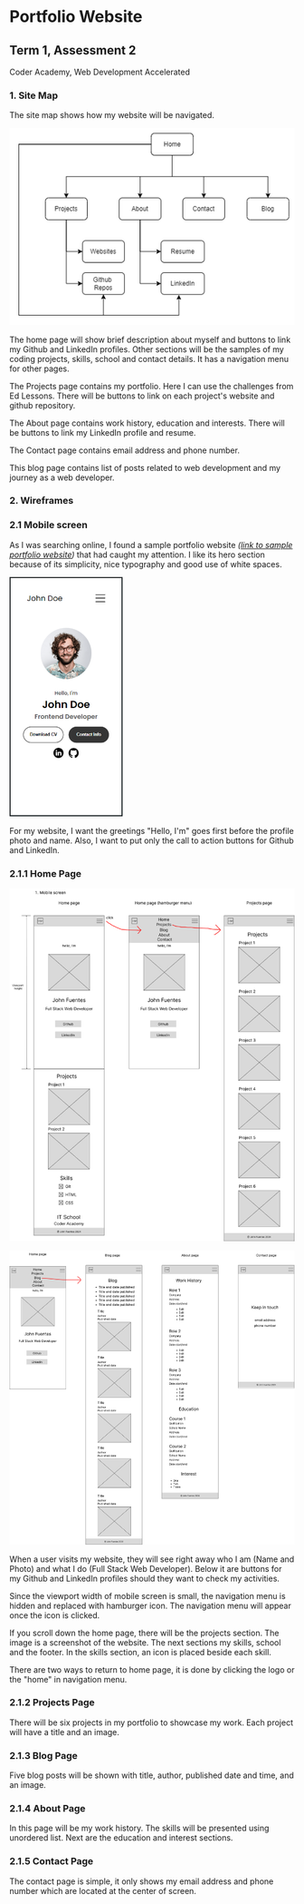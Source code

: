 # Portfolio Website

## Term 1, Assessment 2

Coder Academy, Web Development Accelerated

### 1. Site Map

The site map shows how my website will be navigated.

![Site map](./markdown-images/sitemap.png)

<!-- <img src="./markdown-images/sitemap.png" width="300"/> -->

The home page will show brief description about myself and buttons to link my Github and LinkedIn profiles. Other sections will be the samples of my coding projects, skills, school and contact details. It has a navigation menu for other pages.

The Projects page contains my portfolio. Here I can use the challenges from Ed Lessons. There will be buttons to link on each project's website and github repository.

The About page contains work history, education and interests. There will be buttons to link my LinkedIn profile and resume.

The Contact page contains email address and phone number.

This blog page contains list of posts related to web development and my journey as a web developer.

### 2. Wireframes

### 2.1 Mobile screen

As I was searching online, I found a sample portfolio website *([link to sample portfolio website](https://tangerine-hummingbird-1479b6.netlify.app/#projects))* that had caught my attention. I like its hero section because of its simplicity, nice typography and good use of white spaces.

<img src="./markdown-images/sample-portfolio.png" alt="Sample portfolio website" width="200px">

For my website, I want the greetings "Hello, I'm" goes first before the profile photo and name. Also, I want to put only the call to action buttons for Github and LinkedIn.

### 2.1.1 Home Page

![Wireframe for mobile viewport width](./markdown-images/wireframe-mobile1.jpg)

![Wireframe for mobile viewport width](./markdown-images/wireframe-mobile2.jpg)

When a user visits my website, they will see right away who I am (Name and Photo) and what I do (Full Stack Web Developer). Below it are buttons for my Github and LinkedIn profiles should they want to check my activities.

Since the viewport width of mobile screen is small, the navigation menu is hidden and replaced with hamburger icon. The navigation menu will appear once the icon is clicked.

If you scroll down the home page, there will be the projects section. The image is a screenshot of the website. The next sections my skills, school and the footer. In the skills section, an icon is placed beside each skill.

There are two ways to return to home page, it is done by clicking the logo or the "home" in navigation menu.

### 2.1.2 Projects Page

There will be six projects in my portfolio to showcase my work. Each project will have a title and an image.

### 2.1.3 Blog Page

Five blog posts will be shown with title, author, published date and time, and an image.

### 2.1.4 About Page

In this page will be my work history. The skills will be presented using unordered list. Next are the education and interest sections.

### 2.1.5 Contact Page

The contact page is simple, it only shows my email address and phone number which are located at the center of screen.